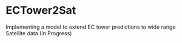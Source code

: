 # ECTower2Sat
Implementing a model to extend EC tower predictions to wide range Satellite data (In Progress)
